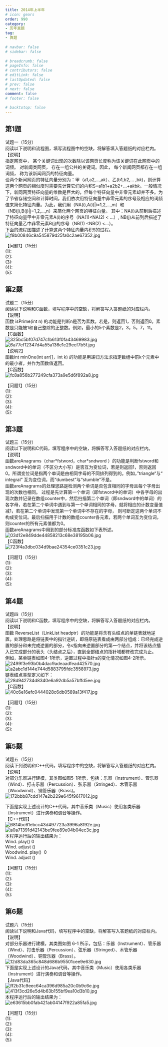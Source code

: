 ```yaml
---  
title: 2014年上半年  
# icon: gears  
order: 990  
category:  
- 历年真题  
tag:  
- 真题  
  
# navbar: false  
# sidebar: false  
  
# breadcrumb: false  
# pageInfo: false  
# contributors: false  
# editLink: false  
# lastUpdated: false  
# prev: false  
# next: false  
comment: false  
# footer: false  
  
# backtotop: false  
---  
```

## 第1题 ##

试题一（15分）  
阅读以下说明和流程图，填写流程图中的空缺，将解答填入答题纸的对应栏内。  
【说明】  
指定网页中， 某个关键词出现的次数除以该网页长度称为该关键词在此网页中的词频。 对新闻类网页， 存在一组公共的关键词。因此， 每个新闻网页都存在一组词频， 称为该新闻网页的特征向量。  
设两个新闻网页的特征向量分别为：甲（a1,a2,…,a*k*）、乙(b1,b2,... ,b*k*)，则计算这两个网页的相似度时需要先计算它们的内积S=a1b1\+a2b2\+…+a*k*b*k*。一般情况下，新同网页特征向量的维数是巨大的，但每个特征向量中非零元素却并不多。为了节省存储空间和计算时间，我们依次用特征向量中非零元素的序号及相应的词频值来简化特征向量。为此，我们用（NA(i),A(i)|i=1,2,...,m）和（NB(j),B(j)|j=1,2,...,n）来简化两个网页的特征向量。 其中：NA(i)从前到后描述了特征向量甲中非零元素A(i)的序号（NA(1)&lt;NA(2) &lt; ...）, NB(j)从前到后描述了特征向量乙中非零元素B(j)的序号（NB(1) &lt;NB(2) &lt;…）。  
下面的流程图描述了计算这两个特征向量内积S的过程。  
![f8b00846c9a545879d25fa0c2ae67352.jpg][]  
  
【问题1】（15分）  
(1):  
(2):  
(3):  
(4):  
(5):  


## 第2题 ##

试题二（15分）  
阅读以下说明和C函数，填写程序中的空缺，将解答写入答题纸的对应栏内。  
【说明】  
函数 isPrime(int n) 的功能是判断n是否为素数。若是，则返回1，否则返回0。素数是只能被1和自己整除的正整数。例如，最小的5个素数是2，3，5，7，11。  
【C函数】  
![325bc5bf07d747c1b613f0fa43469983.jpg][]  
![6a77ef12347d4a55a136e1c29ecf7b5f.jpg][]  
【说明2】  
函数int minOne(int arr\[\]，int k) 的功能是用递归方法求指定数组中前k个元素中的最小者，并作为函数值返回。  
【C函数】  
![fc8a856b277249cfa373a9e5d6f892a8.jpg][]  
  
【问题1】（15分）  
(1):  
(2):  
(3):  
(4):  
(5):  


## 第3题 ##

试题三（15分）  
阅读以下说明和C代码，填写程序中的空缺，将解答写入答题纸的对应栏内。  
【说明】  
函数areAnagrams（char\*fstword，char\*sndword ）的功能是判断fstword和sndword中的单词（不区分大小写）是否互为变位词，若是则返回1，否则返回0。所谓变位词是指两个单词是由相同字母的不同排列得到的。例如，”triangle“与“ integral” 互为变位词，而“dumbest”与“stumble”不是。  
函数areAnagrarns的处理思路是检测两个单词是否包含相同的字母且每个字母出现的次数也相同。 过程是先计算第一个单词（即fstword中的单词）中各字母的出现次数并记录在数组counter中，然后扫描第二个单词（即sndword中的单词）的各字母，若在第二个单词中遇到与第一个单词相同的字母，就将相应的计数变量值减1，若在第二个单词中发现第一个单词中不存在的字母， 则可断定这两个单词不构成变位词。最后扫描用于计数的数组counter各元素，若两个单词互为变位词，则counter的所有元素值都为0。  
函数areAnagrams中用到的部分标准库函数如下表所述。  
![03d12e849dde44858213c68e38195b06.jpg][]  
【C函数】  
![723f4a3dbc034d9bae24354ce0351c23.jpg][]  
  
【问题1】（15分）  
(1):  
(2):  
(3):  
(4):  
(5):  


## 第4题 ##

试题四（15分）  
阅读以下说明和C函数，填写程序中的空缺，将解答写入答题纸的对应栏内。  
【说明】  
函数 ReverseList（LinkList headptr）的功能是将含有头结点的单链表就地逆置。处理思路是将链表中的指针逆转，即将原链表看成由两部分组成：已经完成逆置的部分和未完成逆置的部分，令s指向未逆置部分的第一个结点，并将该结点插入已完成部分的表头（头结点之后），直到全部结点的指针域都修改完成为止。  
例如，某单链表如图4-1所示，逆置过程中指针s的变化情况如图4-2所示。  
![2499f3e93b0b4dac9adeaadfead42570.jpg][]  
![a2abc1d144e744d5883795fdc3558973.jpg][]  
链表结点类型定义如下：  
![28d942734d8340e6a92db5a57bffd5ee.jpg][]  
【C函数】  
![40c6e16efc0444028c6db0589a13f417.jpg][]  
  
【问题1】（15分）  
(1):  
(2):  
(3):  
(4):  
(5):  


## 第5题 ##

试题五（15分）  
阅读下列说明和C++代码，填写程序中的空缺，将解答写入答题纸的对应栏内。  
【说明】  
对部分乐器进行建模，其类图如图5-1所示，包括：乐器（Instrument）、管乐器（Wind）、打击乐器（Percussion）、弦乐器（Stringed）、木管乐器（Woodwind）、铜管乐器（Brass)。  
![172bbb87cdd147e2b229e645f9617012.jpg][]  
  
下面是实现上述设计的C++代码，其中音乐类（Music）使用各类乐器（Instrument）进行演奏和调音等操作。  
【C++代码】  
![6814bc61ebcc43d497723a3996a8f92e.jpg][]  
![a0a71391d42143be9fee89e04b04ec3c.jpg][]  
本程序运行后的输出结果为：  
Wind. play() 0  
Wind. adjust ()  
Woodwind. play()  0  
Wind. adjust ()  
  
【问题1】（15分）  
(1):  
(2):  
(3):  
(4):  
(5):  


## 第6题 ##

试题六（15分）  
阅读以下说明和Java代码，填写程序中的空缺，将解答写入答题纸的对应栏内。  
【说明】  
对部分乐器进行建模，其类图如图 6-1 所示，包括：乐器（Instrument）、管乐器（Wind）、打击乐器（Percussion）、弦乐器（Stringed）、木管乐器（Woodwind）、铜管乐器（Brass）。  
![12d83da365c848d686b95501cee9e630.jpg][]  
下面是实现上述设计的Java代码，其中音乐类（Music）使用各类乐器（Instrument）进行演奏和调音等操作。  
【Java代码】  
![ff2b31c9eec64ca396d985a20c0b9c6e.jpg][]  
![413f3cd26e5d4b63b155bf9ea10d3b10.jpg][]  
本程序运行后的输出结果为：  
![e63615bb0fab421ab04147f922a85fa5.jpg][]  
  
【问题1】（15分）  
(1):  
(2):  
(3):  
(4):  
(5):  



[f8b00846c9a545879d25fa0c2ae67352.jpg]: https://www.xkxxkx.cn/file/exam/software/程序员/案例/第1题/f8b00846c9a545879d25fa0c2ae67352.jpg
[325bc5bf07d747c1b613f0fa43469983.jpg]: https://www.xkxxkx.cn/file/exam/software/程序员/案例/第2题/325bc5bf07d747c1b613f0fa43469983.jpg
[6a77ef12347d4a55a136e1c29ecf7b5f.jpg]: https://www.xkxxkx.cn/file/exam/software/程序员/案例/第2题/6a77ef12347d4a55a136e1c29ecf7b5f.jpg
[fc8a856b277249cfa373a9e5d6f892a8.jpg]: https://www.xkxxkx.cn/file/exam/software/程序员/案例/第2题/fc8a856b277249cfa373a9e5d6f892a8.jpg
[03d12e849dde44858213c68e38195b06.jpg]: https://www.xkxxkx.cn/file/exam/software/程序员/案例/第3题/03d12e849dde44858213c68e38195b06.jpg
[723f4a3dbc034d9bae24354ce0351c23.jpg]: https://www.xkxxkx.cn/file/exam/software/程序员/案例/第3题/723f4a3dbc034d9bae24354ce0351c23.jpg
[2499f3e93b0b4dac9adeaadfead42570.jpg]: https://www.xkxxkx.cn/file/exam/software/程序员/案例/第4题/2499f3e93b0b4dac9adeaadfead42570.jpg
[a2abc1d144e744d5883795fdc3558973.jpg]: https://www.xkxxkx.cn/file/exam/software/程序员/案例/第4题/a2abc1d144e744d5883795fdc3558973.jpg
[28d942734d8340e6a92db5a57bffd5ee.jpg]: https://www.xkxxkx.cn/file/exam/software/程序员/案例/第4题/28d942734d8340e6a92db5a57bffd5ee.jpg
[40c6e16efc0444028c6db0589a13f417.jpg]: https://www.xkxxkx.cn/file/exam/software/程序员/案例/第4题/40c6e16efc0444028c6db0589a13f417.jpg
[172bbb87cdd147e2b229e645f9617012.jpg]: https://www.xkxxkx.cn/file/exam/software/程序员/案例/第5题/172bbb87cdd147e2b229e645f9617012.jpg
[6814bc61ebcc43d497723a3996a8f92e.jpg]: https://www.xkxxkx.cn/file/exam/software/程序员/案例/第5题/6814bc61ebcc43d497723a3996a8f92e.jpg
[a0a71391d42143be9fee89e04b04ec3c.jpg]: https://www.xkxxkx.cn/file/exam/software/程序员/案例/第5题/a0a71391d42143be9fee89e04b04ec3c.jpg
[12d83da365c848d686b95501cee9e630.jpg]: https://www.xkxxkx.cn/file/exam/software/程序员/案例/第6题/12d83da365c848d686b95501cee9e630.jpg
[ff2b31c9eec64ca396d985a20c0b9c6e.jpg]: https://www.xkxxkx.cn/file/exam/software/程序员/案例/第6题/ff2b31c9eec64ca396d985a20c0b9c6e.jpg
[413f3cd26e5d4b63b155bf9ea10d3b10.jpg]: https://www.xkxxkx.cn/file/exam/software/程序员/案例/第6题/413f3cd26e5d4b63b155bf9ea10d3b10.jpg
[e63615bb0fab421ab04147f922a85fa5.jpg]: https://www.xkxxkx.cn/file/exam/software/程序员/案例/第6题/e63615bb0fab421ab04147f922a85fa5.jpg
